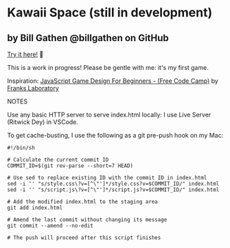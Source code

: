 # Kawaii Space (still in development)
## by Bill Gathen @billgathen on GitHub

[Try it here!](https://billgathen.github.io/kawaii-space) 🚀

This is a work in progress! Please be gentle with me: it's my first game.

Inspiration: [JavaScript Game Design For Beginners - (Free Code Camp)](https://youtu.be/GFO_txvwK_c?si=aFi1dDkq4VmsbARB) by [Franks Laboratory](http://www.youtube.com/@Frankslaboratory)

NOTES

Use any basic HTTP server to serve index.html locally: I use Live Server (Ritwick Dey) in VSCode.

To get cache-busting, I use the following as a git pre-push hook on my Mac:

```shell
#!/bin/sh

# Calculate the current commit ID
COMMIT_ID=$(git rev-parse --short=7 HEAD)

# Use sed to replace existing ID with the commit ID in index.html
sed -i '' "s/style.css\?v=[^\"']*/style.css?v=$COMMIT_ID/" index.html
sed -i '' "s/script.js\?v=[^\"']*/script.js?v=$COMMIT_ID/" index.html

# Add the modified index.html to the staging area
git add index.html

# Amend the last commit without changing its message
git commit --amend --no-edit

# The push will proceed after this script finishes
```